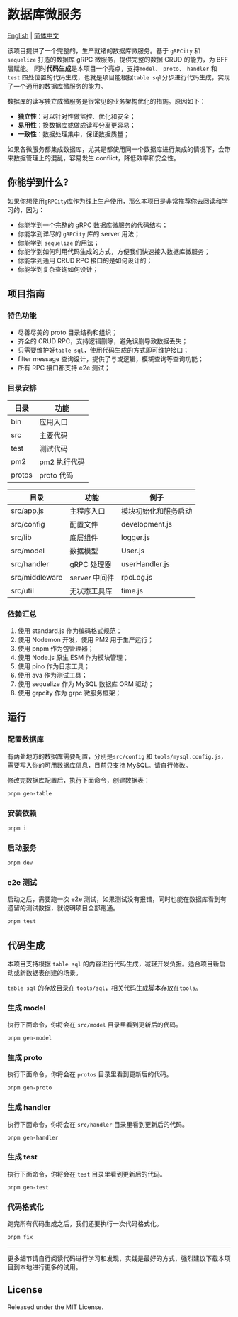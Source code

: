 # 数据库微服务

[English](./README.md) | [简体中文](./README_CN.md)

该项目提供了一个完整的，生产就绪的数据库微服务。基于 `gRPCity` 和 `sequelize` 打造的数据库 gRPC 微服务，提供完整的数据 CRUD 的能力，为 BFF 层赋能。
同时**代码生成**是本项目一个亮点，支持`model`、 `proto`、 `handler` 和 `test` 四处位置的代码生成，也就是项目能根据`table sql`分步进行代码生成，实现了一个通用的数据库微服务的能力。

数据库的读写独立成微服务是很常见的业务架构优化的措施。原因如下：

- **独立性**：可以针对性做监控、优化和安全；
- **易用性**：换数据库或做成读写分离更容易；
- **一致性**：数据处理集中，保证数据质量；

如果各微服务都集成数据库，尤其是都使用同一个数据库进行集成的情况下，会带来数据管理上的混乱，容易发生 conflict，降低效率和安全性。

## 你能学到什么?

如果你想使用`gRPCity`库作为线上生产使用，那么本项目是非常推荐你去阅读和学习的，因为：

- 你能学到一个完整的 gRPC 数据库微服务的代码结构；
- 你能学到详尽的 `gRPCity` 库的 server 用法；
- 你能学到 `sequelize` 的用法；
- 你能学到如何利用代码生成的方式，方便我们快速接入数据库微服务；
- 你能学到通用 CRUD RPC 接口的是如何设计的；
- 你能学到复杂查询如何设计；

## 项目指南

### 特色功能

- 尽善尽美的 proto 目录结构和组织；
- 齐全的 CRUD RPC，支持逻辑删除，避免误删导致数据丢失；
- 只需要维护好`table sql`，使用代码生成的方式即可维护接口；
- filter message 查询设计，提供了与或逻辑，模糊查询等查询功能；
- 所有 RPC 接口都支持 e2e 测试；

### 目录安排

目录 | 功能
--- | ---
bin | 应用入口
src | 主要代码
test | 测试代码
pm2 | pm2 执行代码
protos | proto 代码

目录 | 功能 | 例子
--- | --- | ---
src/app.js | 主程序入口 | 模块初始化和服务启动
src/config | 配置文件 | development.js
src/lib | 底层组件 | logger.js
src/model | 数据模型 | User.js
src/handler | gRPC 处理器 | userHandler.js
src/middleware | server 中间件 | rpcLog.js
src/util | 无状态工具库 | time.js

### 依赖汇总

1. 使用 standard.js 作为编码格式规范；
3. 使用 Nodemon 开发，使用 PM2 用于生产运行；
4. 使用 pnpm 作为包管理器；
5. 使用 Node.js 原生 ESM 作为模块管理；
6. 使用 pino 作为日志工具；
7. 使用 ava 作为测试工具；
8. 使用 sequelize 作为 MySQL 数据库 ORM 驱动；
9. 使用 grpcity 作为 grpc 微服务框架；

## 运行

### 配置数据库

有两处地方的数据库需要配置，分别是`src/config` 和 `tools/mysql.config.js`，需要写入你的可用数据库信息，目前只支持 MySQL。请自行修改。

修改完数据库配置后，执行下面命令，创建数据表：

```sh
pnpm gen-table
```

### 安装依赖

```sh
pnpm i
```

### 启动服务

```sh
pnpm dev
```

### e2e 测试

启动之后，需要跑一次 e2e 测试，如果测试没有报错，同时也能在数据库看到有遗留的测试数据，就说明项目全部跑通。

```sh
pnpm test
```

## 代码生成

本项目支持根据 `table sql` 的内容进行代码生成，减轻开发负担。适合项目新启动或新数据表创建的场景。

`table sql` 的存放目录在 `tools/sql`，相关代码生成脚本存放在`tools`。

### 生成 model

执行下面命令，你将会在 `src/model` 目录里看到更新后的代码。
```sh
pnpm gen-model
```

### 生成 proto

执行下面命令，你将会在 `protos` 目录里看到更新后的代码。
```sh
pnpm gen-proto
```

### 生成 handler

执行下面命令，你将会在 `src/handler` 目录里看到更新后的代码。
```sh
pnpm gen-handler
```

### 生成 test

执行下面命令，你将会在 `test` 目录里看到更新后的代码。
```sh
pnpm gen-test
```

### 代码格式化

跑完所有代码生成之后，我们还要执行一次代码格式化。

```sh
pnpm fix
```

---

更多细节请自行阅读代码进行学习和发现，实践是最好的方式，强烈建议下载本项目到本地进行更多的试用。

## License

Released under the MIT License.